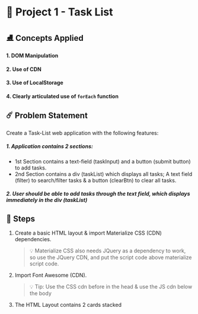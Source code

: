 # 🏓 Project 1 - Task List

## ⛸ Concepts Applied

#### 1. DOM Manipulation

#### 2. Use of CDN

#### 3. Use of LocalStorage

#### 4. Clearly articulated use of `forEach` function

## ☄️ Problem Statement

Create a Task-List web application with the following features:

##### 1. Application contains 2 sections:

- 1st Section contains a text-field (taskInput) and a button (submit button) to add tasks.
- 2nd Section contains a div (taskList) which displays all tasks; A text field (filter) to search/filter tasks & a button (clearBtn) to clear all tasks.

##### 2. User should be able to add tasks through the text field, which displays immediately in the div (taskList)

## 🌮 Steps

1. Create a basic HTML layout & import Materialize CSS (CDN) dependencies.

   > 💡 Materialize CSS also needs JQuery as a dependency to work, so use the JQuery CDN, and put the script code above materialize script code.

2. Import Font Awesome (CDN).

   > 💡 Tip: Use the CSS cdn before in the head & use the JS cdn below the body

3. The HTML Layout contains 2 cards stacked
